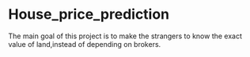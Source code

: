 # House_price_prediction
The main goal of this project is to make the strangers to know the exact value of land,instead of depending on brokers.
